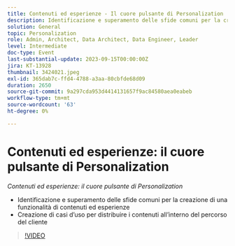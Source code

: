 ```yaml
---
title: Contenuti ed esperienze - Il cuore pulsante di Personalization
description: Identificazione e superamento delle sfide comuni per la creazione di una funzionalità di contenuti ed esperienze Creazione di casi d’uso per distribuire contenuti all’interno del percorso del cliente
solution: General
topic: Personalization
role: Admin, Architect, Data Architect, Data Engineer, Leader
level: Intermediate
doc-type: Event
last-substantial-update: 2023-09-15T00:00:00Z
jira: KT-13928
thumbnail: 3424021.jpeg
exl-id: 365dab7c-ffd4-4788-a3aa-80cbfde68d09
duration: 2650
source-git-commit: 9a297cda953d4414131657f9ac84580aea0eabeb
workflow-type: tm+mt
source-wordcount: '63'
ht-degree: 0%

---
```


# Contenuti ed esperienze: il cuore pulsante di Personalization

*Contenuti ed esperienze: il cuore pulsante di Personalization*

* Identificazione e superamento delle sfide comuni per la creazione di una funzionalità di contenuti ed esperienze
* Creazione di casi d’uso per distribuire i contenuti all’interno del percorso del cliente

>[!VIDEO](https://video.tv.adobe.com/v/3424021/?learn=on)
